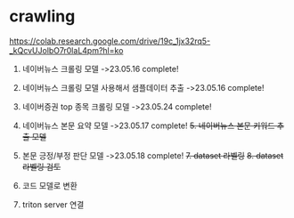 # crawling
https://colab.research.google.com/drive/19c_1jx32rq5-_kQcvUJolbO7r0laL4pm?hl=ko


1. 네이버뉴스 크롤링 모델 ->23.05.16 complete!
2. 네이버뉴스 크롤링 모델 사용해서 샘플데이터 추출 ->23.05.16 complete!
3. 네이버증권 top 종목 크롤링 모델 ->23.05.24 complete!
4. 네이버뉴스 본문 요약 모델 ->23.05.17 complete!
  ~~5. 네이버뉴스 본문 키워드 추출 모델~~
 
6. 본문 긍정/부정 판단 모델 ->23.05.18 complete!
  ~~7. dataset 라벨링~~
  ~~8. dataset 라벨링 검토~~
9. 코드 모델로 변환
10. triton server 연결
